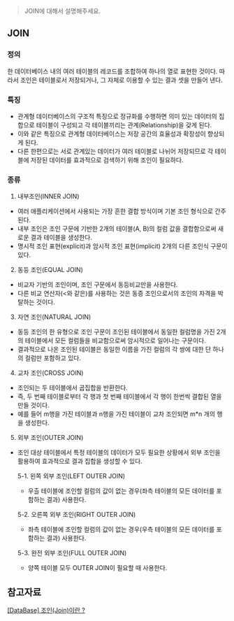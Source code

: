 >JOIN에 대해서 설명해주세요.
## JOIN
### 정의
한 데이터베이스 내의 여러 테이블의 레코드를 조합하여 하나의 열로 표현한 것이다. 따라서 조인은 테이블로서 저장되거나, 그 자체로 이용할 수 있는 결과 셋을 만들어 낸다.

### 특징
- 관계형 데이터베이스의 구조적 특징으로 정규화를 수행하면 의미 있는 데이터의 집합으로 테이블이 구성되고 각 테이블끼리는 관계(Relationship)을 갖게 된다.
- 이와 같은 특징으로 관계형 데이터베이스는 저장 공간의 효율성과 확장성이 향상되게 된다.
- 다른 한편으로는 서로 관계있는 데이터가 여러 테이블로 나뉘어 저장되므로 각 테이블에 저장된 데이터를 효과적으로 검색하기 위해 조인이 필요하다.

### 종류
1. 내부조인(INNER JOIN)
- 여러 애플리케이션에서 사용되는 가장 흔한 결합 방식이며 기본 조인 형식으로 간주된다.
- 내부 조인은 조인 구문에 기반한 2개의 테이블(A, B)의 컬럼 값을 결합함으로써 새로운 결과 테이블을 생성한다.
- 명시적 조인 표현(explicit)과 암시적 조인 표현(implicit) 2개의 다른 조인식 구문이 있다.

2. 동등 조인(EQUAL JOIN)
- 비교자 기반의 조인이며, 조인 구문에서 동등비교만을 사용한다.
- 다른 비교 연산자(<와 같은)를 사용하는 것은 동증 조인으로서의 조인의 자격을 박탈하는 것이다.

3. 자연 조인(NATURAL JOIN)
- 동등 조인의 한 유형으로 조인 구문이 조인된 테이블에서 동일한 컬럼명을 가진 2개의 테이블에서 모든 컬럼들을 비교함으로써 암시적으로 일어나는 구문이다.
- 결과적으로 나온 조인된 테이블은 동일한 이름을 가진 컬럼의 각 쌍에 대한 단 하나의 컬럼만 포함하고 있다.

4. 교차 조인(CROSS JOIN)
- 조인되는 두 테이블에서 곱집합을 반환한다.
- 즉, 두 번째 테이블로부터 각 행과 첫 번째 테이블에서 각 행이 한번씩 결합된 열을 만들 것이다.
- 예를 들어 m행을 가진 테이블과 n행을 가진 테이블이 교차 조인되면 m*n 개의 행을 생성한다.

5. 외부 조인(OUTER JOIN)
- 조인 대상 테이블에서 특정 테이블의 데이터가 모두 필요한 상황에서 외부 조인을 활용하여 효과적으로 결과 집합을 생성할 수 있다.  

    5-1. 왼쪽 외부 조인(LEFT OUTER JOIN)  
    - 우츨 테이블에 조인할 컬럼의 값이 없는 경우(좌측 테이블의 모든 데이터를 포함하는 결과) 사용한다.

    5-2. 오른쪽 외부 조인(RIGHT OUTER JOIN)
    - 좌측 테이블에 조인할 컬럼의 값이 없는 경우(우측 테이블의 모든 데이터를 포함하는 결과) 사용한다.

    5-3. 완전 외부 조인(FULL OUTER JOIN)
    - 양쪽 테이블 모두 OUTER JOIN이 필요할 때 사용한다.


## 참고자료
[[DataBase] 조인(Join)이란 ?](https://velog.io/@ragnarok_code/DataBase-%EC%A1%B0%EC%9D%B8Join%EC%9D%B4%EB%9E%80)